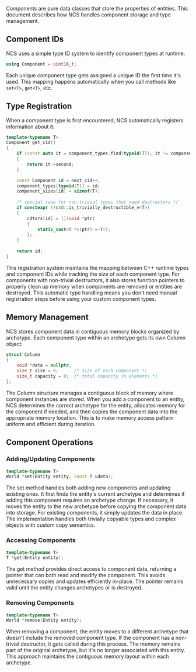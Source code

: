 Components are pure data classes that store the properties of entities. 
This document describes how NCS handles component storage and type management.

## Component IDs

NCS uses a simple type ID system to identify component types at runtime.

```cpp
using Component = uint16_t;
```

Each unique component type gets assigned a unique ID the first time it's used. 
This mapping happens automatically when you call methods like `set<T>`, `get<T>`, etc.

## Type Registration

When a component type is first encountered, NCS automatically registers information about it:

```cpp
template<typename T>
Component get_cid()
{
    if (const auto it = component_types.find(typeid(T)); it != component_types.end())
    {
        return it->second;
    }

    const Component id = next_cid++;
    component_types[typeid(T)] = id;
    component_sizes[id] = sizeof(T);
    
    /* special case for non-trivial types that need destructors */
    if constexpr (!std::is_trivially_destructible_v<T>)
    {
        cdtors[id] = [](void *ptr)
        {
            static_cast<T *>(ptr)->~T();
        };
    }
    
    return id;
}
```

This registration system maintains the mapping between C++ runtime types and component IDs while tracking the size 
of each component type. For components with non-trivial destructors, it also stores function pointers to properly 
clean up memory when components are removed or entities are destroyed. This automatic type handling means you 
don't need manual registration steps before using your custom component types.

## Memory Management

NCS stores component data in contiguous memory blocks organized by archetype. Each component type within an 
archetype gets its own Column object:

```cpp
struct Column
{
    void *data = nullptr;
    size_t size = 0;      /* size of each component */
    size_t capacity = 0;  /* total capacity in elements */
};
```

The Column structure manages a contiguous block of memory where component instances are stored. When you add a 
component to an entity, NCS determines the correct archetype for the entity, allocates memory for the component 
if needed, and then copies the component data into the appropriate memory location. This is to make memory access 
pattern uniform and efficient during iteration.

## Component Operations

### Adding/Updating Components

```cpp
template<typename T>
World *set(Entity entity, const T &data);
```

The set method handles both adding new components and updating existing ones. It first finds the entity's current 
archetype and determines if adding this component requires an archetype change. If necessary, 
it moves the entity to the new archetype before copying the component data into storage. 
For existing components, it simply updates the data in place. The implementation handles both 
trivially copyable types and complex objects with custom copy semantics.

### Accessing Components

```cpp
template<typename T>
T *get(Entity entity);
```

The get method provides direct access to component data, returning a pointer that can both read and modify 
the component. This avoids unnecessary copies and updates efficiently in-place. 
The pointer remains valid until the entity changes archetypes or is destroyed.

### Removing Components

```cpp
template<typename T>
World *remove(Entity entity);
```

When removing a component, the entity moves to a different archetype that doesn't include the removed component type.
If the component has a non-trivial destructor, it gets called during this process. The memory remains part of 
the original archetype, but it's no longer associated with this entity. This approach maintains the contiguous memory 
layout within each archetype.
